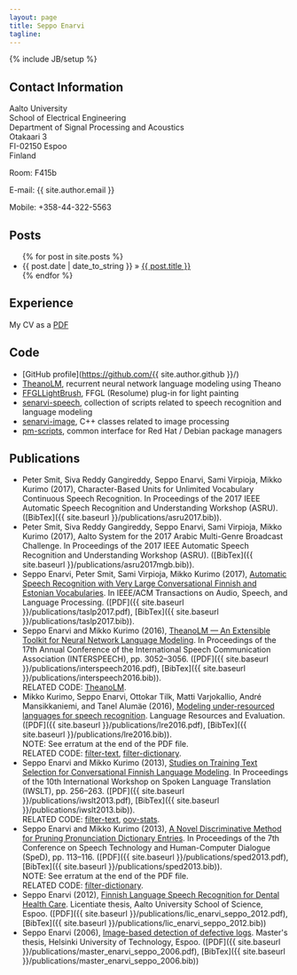 ```yaml
---
layout: page
title: Seppo Enarvi
tagline:
---
```

{% include JB/setup %}

## Contact Information

Aalto University  
School of Electrical Engineering  
Department of Signal Processing and Acoustics  
Otakaari 3  
FI-02150 Espoo  
Finland

Room: F415b

E-mail: {{ site.author.email }}

Mobile: +358-44-322-5563

## Posts

<ul class="posts">
  {% for post in site.posts %}
    <li><span>{{ post.date | date_to_string }}</span> &raquo; <a href="{{ BASE_PATH }}{{ post.url }}">{{ post.title }}</a></li>
  {% endfor %}
</ul>

## Experience

My CV as a <a href="cv.pdf">PDF</a>

## Code

* [GitHub profile](https://github.com/{{ site.author.github }}/)
* [TheanoLM](https://github.com/senarvi/theanolm), recurrent neural network language modeling using Theano
* [FFGLLightBrush](https://github.com/senarvi/senarvi-freeframe/tree/master/FFGLLightBrush), FFGL (Resolume) plug-in for light painting
* [senarvi-speech](https://github.com/senarvi/senarvi-speech), collection of scripts related to speech recognition and language modeling
* [senarvi-image](https://github.com/senarvi/senarvi-image), C++ classes related to image processing
* [pm-scripts](https://github.com/senarvi/senarvi-unix/tree/master/pm-scripts), common interface for Red Hat / Debian package managers

## Publications

* Peter Smit, Siva Reddy Gangireddy, Seppo Enarvi, Sami Virpioja, Mikko Kurimo (2017),
  Character-Based Units for Unlimited Vocabulary Continuous Speech Recognition.
  In Proceedings of the 2017 IEEE Automatic Speech Recognition and Understanding Workshop (ASRU).
  ([BibTex]({{ site.baseurl }}/publications/asru2017.bib)).
* Peter Smit, Siva Reddy Gangireddy, Seppo Enarvi, Sami Virpioja, Mikko Kurimo (2017),
  Aalto System for the 2017 Arabic Multi-Genre Broadcast Challenge.
  In Proceedings of the 2017 IEEE Automatic Speech Recognition and Understanding Workshop (ASRU).
  ([BibTex]({{ site.baseurl }}/publications/asru2017mgb.bib)).
* Seppo Enarvi, Peter Smit, Sami Virpioja, Mikko Kurimo (2017),
  [Automatic Speech Recognition with Very Large Conversational Finnish and Estonian Vocabularies](http://dx.doi.org/10.1109/TASLP.2017.2743344).
  In IEEE/ACM Transactions on Audio, Speech, and Language Processing.
  ([PDF]({{ site.baseurl }}/publications/taslp2017.pdf),
  [BibTex]({{ site.baseurl }}/publications/taslp2017.bib)).
* Seppo Enarvi and Mikko Kurimo (2016),
  [TheanoLM — An Extensible Toolkit for Neural Network Language Modeling](http://www.isca-speech.org/archive/Interspeech_2016/abstracts/0618.html).
  In Proceedings of the 17th Annual Conference of the International Speech Communication Association (INTERSPEECH), pp. 3052–3056.
  ([PDF]({{ site.baseurl }}/publications/interspeech2016.pdf),
  [BibTex]({{ site.baseurl }}/publications/interspeech2016.bib)).  
  RELATED CODE: [TheanoLM](https://github.com/senarvi/theanolm).
* Mikko Kurimo, Seppo Enarvi, Ottokar Tilk, Matti Varjokallio, André
  Mansikkaniemi, and Tanel Alumäe (2016),
  [Modeling under-resourced languages for speech recognition](http://dx.doi.org/10.1007/s10579-016-9336-9).
  Language Resources and Evaluation.
  ([PDF]({{ site.baseurl }}/publications/lre2016.pdf),
  [BibTex]({{ site.baseurl }}/publications/lre2016.bib)).  
  NOTE: See erratum at the end of the PDF file.  
  RELATED CODE: [filter-text](https://github.com/senarvi/senarvi-speech/tree/master/filter-text),
  [filter-dictionary](https://github.com/senarvi/senarvi-speech/tree/master/filter-dictionary).
* Seppo Enarvi and Mikko Kurimo (2013),
  [Studies on Training Text Selection for Conversational Finnish Language Modeling](http://workshop2013.iwslt.org/downloads/Studies_on_Training_Text_Selection_for_Conversational_Finnish_Language_Modeling.pdf).
  In Proceedings of the 10th International Workshop on Spoken Language Translation (IWSLT), pp. 256–263.
  ([PDF]({{ site.baseurl }}/publications/iwslt2013.pdf),
  [BibTex]({{ site.baseurl }}/publications/iwslt2013.bib)).  
  RELATED CODE: [filter-text](https://github.com/senarvi/senarvi-speech/tree/master/filter-text),
  [oov-stats](https://github.com/senarvi/senarvi-speech/tree/master/oov-stats).
* Seppo Enarvi and Mikko Kurimo (2013),
  [A Novel Discriminative Method for Pruning Pronunciation Dictionary Entries](http://dx.doi.org/10.1109/SpeD.2013.6682659).
  In Proceedings of the 7th Conference on Speech Technology and Human-Computer Dialogue (SpeD), pp. 113–116.
  ([PDF]({{ site.baseurl }}/publications/sped2013.pdf),
  [BibTex]({{ site.baseurl }}/publications/sped2013.bib)).  
  NOTE: See erratum at the end of the PDF file.  
  RELATED CODE: [filter-dictionary](https://github.com/senarvi/senarvi-speech/tree/master/filter-dictionary).
* Seppo Enarvi (2012),
  [Finnish Language Speech Recognition for Dental Health Care](http://urn.fi/URN:NBN:fi:aalto-201210203324).
  Licentiate thesis, Aalto University School of Science, Espoo.
  ([PDF]({{ site.baseurl }}/publications/lic_enarvi_seppo_2012.pdf),
  [BibTex]({{ site.baseurl }}/publications/lic_enarvi_seppo_2012.bib))
* Seppo Enarvi (2006),
  [Image-based detection of defective logs](http://urn.fi/URN:NBN:fi:aalto-201304271936).
  Master's thesis, Helsinki University of Technology, Espoo.
  ([PDF]({{ site.baseurl }}/publications/master_enarvi_seppo_2006.pdf),
  [BibTex]({{ site.baseurl }}/publications/master_enarvi_seppo_2006.bib))
